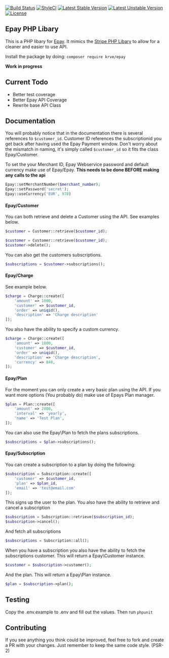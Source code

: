 [![Build Status](https://travis-ci.org/krve/epay.svg?branch=master)](https://travis-ci.org/krve/epay)
[![StyleCI](https://styleci.io/repos/69878719/shield?branch=master)](https://styleci.io/repos/69878719)
[![Latest Stable Version](https://poser.pugx.org/krve/epay/v/stable)](https://packagist.org/packages/krve/epay)
[![Latest Unstable Version](https://poser.pugx.org/krve/epay/v/unstable)](https://packagist.org/packages/krve/epay)
[![License](https://poser.pugx.org/krve/epay/license)](https://packagist.org/packages/krve/epay)

## Epay PHP Libary

This is a PHP libary for [Epay](http://www.epay.dk/). It mimics the [Stripe PHP Libary](https://github.com/stripe/stripe-php) to allow for a cleaner and easier to use API.

Install the package by doing: `composer require krve/epay`

**Work in progress**


## Current Todo

- Better test coverage
- Better Epay API Coverage
- Rewrite base API Class

## Documentation
You will probably notice that in the documentation there is several references to `$customer_id`. Customer ID references the subscriptionid you get back after having used the Epay Payment window. Don't worry about the mismatch in naming, it's simply called `$customer_id` so it fits the class Epay/Customer.

To set the your Merchant ID, Epay Webservice password and default currency make use of Epay/Epay.
**This needs to be done BEFORE making any calls to the api**
```php
Epay::setMerchantNumber($merchant_number);
Epay::setPassword('secret');
Epay::useCurrency('EUR', 978)
```

#### Epay/Customer
You can both retrieve and delete a Customer using the API. See examples below.
```php
$customer = Customer::retrieve($customer_id);
```
```php
$customer = Customer::retrieve($customer_id);
$customer->delete();
```
You can also get the customers subscriptions.
```php
$subscriptions = $customer->subscriptions();
```

#### Epay/Charge
See example below.
```php
$charge = Charge::create([
    'amount' => 1000,
    'customer' => $customer_id,
    'order' => uniqid(),
    'description' => 'Charge description'
]);
```
You also have the ability to specify a custom currency.
```php
$charge = Charge::create([
    'amount' => 1000,
    'customer' => $customer_id,
    'order' => uniqid(),
    'description' => 'Charge description',
    'currency' => 840,
]);
```

#### Epay/Plan
For the moment you can only create a very basic plan using the API. If you want more options (You probably do) make use of Epays Plan manager.
```php
$plan = Plan::create([
    'amount' => 2000,
    'interval' => 'yearly',
    'name' => 'Test Plan',
]);
```
You can also use the Epay\Plan to fetch the plans subscriptions.
```php
$subscriptions = $plan->subscriptions();
```

#### Epay/Subscription
You can create a subscription to a plan by doing the following:
```php
$subscription = Subscription::create([
    'customer' => $customer_id,
    'plan' => $plan_id,
    'email' => 'test@email.com'
]);
```
This signs up the user to the plan.
You also have the ability to retrieve and cancel a subscription
```php
$subscription = Subscription::retrieve($subscription_id);
$subscription->cancel();
```
And fetch all subscriptions
```php
$subscriptions = Subscription::all();
```
When you have a subscription you also have the ability to fetch the subscriptions customer. This will return a Epay\Customer instance.
```php
$customer = $subscription->customer();
```
And the plan. This will return a Epay\Plan instance.
```php
$plan = $subscription->plan();
```

## Testing

Copy the .env.example to .env and fill out the values.
Then run `phpunit`

## Contributing
If you see anything you think could be improved, feel free to fork and create a PR with your changes. Just remember to keep the same code style. (PSR-2)
